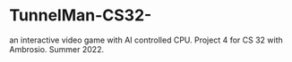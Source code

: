 # TunnelMan-CS32-
an interactive video game with AI controlled CPU.
Project 4 for CS 32 with Ambrosio. Summer 2022.

